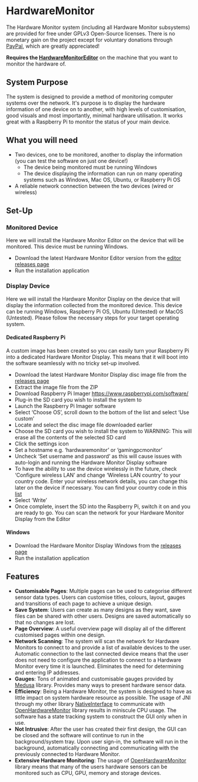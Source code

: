 # HardwareMonitor
The Hardware Monitor system (including all Hardware Monitor subsystems) are provided for free under GPLv3 Open-Source licenses. There is no monetary gain on the project except for voluntary donations through [PayPal](https://www.paypal.com/donate/?hosted_button_id=R7QL6UW899UJU), which are greatly appreciated!

**Requires the [HardwareMonitorEditor](https://github.com/ChristianBenner/HardwareMonitorEditor)** on the machine that
you want to monitor the hardware of.

## System Purpose
The system is designed to provide a method of monitoring computer systems over the network. It's purpose is to display the hardware information of one device on to another, with high levels of customisation, good visuals and most importantly, minimal hardware utilisation. It works great with a Raspberry Pi to monitor the status of your main device.

## What you will need
- Two devices, one to be monitored, another to display the information (you can test the software on just one device!)
  - The device being monitored must be running Windows
  - The device displaying the information can run on many operating systems such as Windows, Mac OS, Ubuntu, or Raspberry Pi OS
- A reliable network connection between the two devices (wired or wireless)

## Set-Up
### Monitored Device
Here we will install the Hardware Monitor Editor on the device that will be monitored. This device must be running Windows.
- Download the latest Hardware Monitor Editor version from the [editor releases page](https://github.com/ChristianBenner/HardwareMonitorEditor/releases)
- Run the installation application

### Display Device
Here we will install the Hardware Monitor Display on the device that will display the information collected from the monitored device. This device can be running Windows, Raspberry Pi OS, Ubuntu (Untested) or MacOS (Untested). Please follow the necessary steps for your target operating system.
#### Dedicated Raspberry Pi
A custom image has been created so you can easily turn your Raspberry Pi into a dedicated Hardware Monitor Display. This means that it will boot into the software seamlessly with no tricky set-up involved.
- Download the latest Hardware Monitor Display disc image file from the [releases page](https://github.com/ChristianBenner/HardwareMonitor/releases)
- Extract the image file from the ZIP
- Download Raspberry Pi Imager https://www.raspberrypi.com/software/
- Plug-in the SD card you wish to install the system to
- Launch the Raspberry Pi Imager software
- Select ‘Choose OS’, scroll down to the bottom of the list and select ‘Use custom’
- Locate and select the disc image file downloaded earlier
- Choose the SD card you wish to install the system to WARNING: This will erase all the contents of the selected SD card
- Click the settings icon
- Set a hostname e.g. ‘hardwaremonitor’ or ‘gamingpcmonitor’
- Uncheck ‘Set username and password’ as this will cause issues with auto-login and running the Hardware Monitor Display software
- To have the ability to use the device wirelessly in the future, check ‘Configure wireless LAN’ and change ‘Wireless LAN country’ to your country code. Enter your wireless network details, you can change this later on the device if necessary. You can find your country code in this [list](https://en.wikipedia.org/wiki/ISO_3166-1)
- Select ‘Write’
- Once complete, insert the SD into the Raspberry Pi, switch it on and you are ready to go. You can scan the network for your Hardware Monitor Display from the Editor
#### Windows
- Download the Hardware Monitor Display Windows from the [releases page](https://github.com/ChristianBenner/HardwareMonitor/releases)
- Run the installation application


## Features
- **Customisable Pages**: Multiple pages can be used to categorise different sensor data types. Users can customise titles, colours, layout, gauges and transitions of each page to achieve a unique design.
- **Save System**: Users can create as many designs as they want, save files can be shared with other users. Designs are saved automatically so that no changes are lost.
- **Page Overview**: A useful overview page will display all of the different customised pages within one design.
- **Network Scanning**: The system will scan the network for Hardware Monitors to connect to and provide a list of available devices to the user. Automatic connection to the last connected device means that the user does not need to configure the application to connect to a Hardware Monitor every time it is launched. Eliminates the need for determining and entering IP addresses.
- **Gauges**: Tons of animated and customisable gauges provided by [Medusa](https://github.com/HanSolo/Medusa) library. Provides many ways to present hardware sensor data.
- **Efficiency**: Being a Hardware Monitor, the system is designed to have as little impact on system hardware resource as possible. The usage of JNI through my other library [NativeInterface](https://github.com/ChristianBenner/NativeInterface) to communicate with [OpenHardwareMonitor](https://github.com/openhardwaremonitor/openhardwaremonitor) library results in miniscule CPU usage. The software has a state tracking system to construct the GUI only when in use.
- **Not Intrusive**: After the user has created their first design, the GUI can be closed and the software will continue to run in the background/system tray. Upon user sign-in, the software will run in the background, automatically connecting and communicating with the previously connected to Hardware Monitor.
- **Extensive Hardware Monitoring**: The usage of [OpenHardwareMonitor](https://github.com/openhardwaremonitor/openhardwaremonitor) library means that many of the users hardware sensors can be monitored such as CPU, GPU, memory and storage devices.
